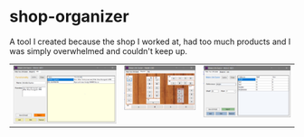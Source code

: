 # shop-organizer
A tool I created because the shop I worked at, had too much products and I was simply overwhelmed and couldn't keep up.

<table cellpadding="0">
  <tr style="padding: 0">
    <!-- GitHub Stats Card -->  
    <td valign="top">
        <img src="./pictures/pic1.PNG" /> 
    </td>
    <td valign="top">
        <img src="./pictures/pic2.png"  /> 
     </td>
     <td valign="top">
        <img src="./pictures/pic3.png"  /> 
     </td>
  </tr>
</table>

